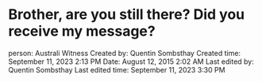 # Brother, are you still there? Did you receive my message?

person: Australi Witness
Created by: Quentin Sombsthay
Created time: September 11, 2023 2:13 PM
Date: August 12, 2015 2:02 AM
Last edited by: Quentin Sombsthay
Last edited time: September 11, 2023 3:30 PM